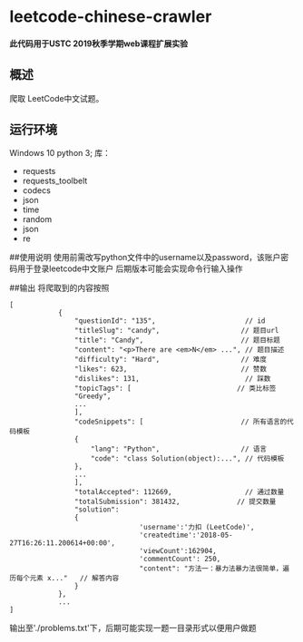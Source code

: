 # leetcode-chinese-crawler
#### 此代码用于USTC 2019秋季学期web课程扩展实验

## 概述
爬取 LeetCode中文试题。

## 运行环境

Windows 10  python 3; 
库：
* requests
* requests_toolbelt
* codecs
* json
* time
* random
* json
* re

##使用说明
使用前需改写python文件中的username以及password，该账户密码用于登录leetcode中文账户
后期版本可能会实现命令行输入操作


##输出
将爬取到的内容按照
```
[
			{
				"questionId": "135",					  // id
				"titleSlug": "candy",					 // 题目url
				"title": "Candy",						 // 题目标题
				"content": "<p>There are <em>N</em> ...", // 题目描述
				"difficulty": "Hard",					 // 难度
				"likes": 623,							 // 赞数
				"dislikes": 131,						  // 踩数
				"topicTags": [							// 类比标签
				"Greedy",
				...
				],
				"codeSnippets": [						 // 所有语言的代码模板
				{
					"lang": "Python",					 // 语言
					"code": "class Solution(object):...", // 代码模板
				},
				...
				],
				"totalAccepted": 112669,				  // 通过数量
				"totalSubmission": 381432,				// 提交数量
				"solution": 
				{
								'username':'力扣 (LeetCode)',
								'createdtime':'2018-05-27T16:26:11.200614+00:00',
								'viewCount':162904,
								'commentCount': 250,
								"content": "方法一：暴力法暴力法很简单，遍历每个元素 x..."   // 解答内容
				}
			},
			...
]
```
  输出至'./problems.txt'下，后期可能实现一题一目录形式以便用户做题
  


